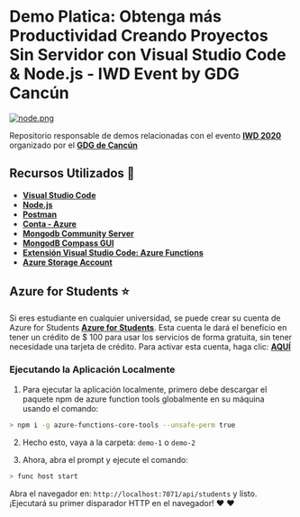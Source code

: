 # Demo Platica: Obtenga más Productividad Creando Proyectos Sin Servidor con Visual Studio Code & Node.js - IWD Event by GDG Cancún

[![node.png](https://i.postimg.cc/K86N5ZC5/node.png)](https://postimg.cc/bZRkyjyG)

Repositorio responsable de demos relacionadas con el evento **[IWD 2020](https://www.womentechmakers.com/iwd20)** organizado por el **[GDG de Cancún](http://gdgcancun.com/#/home)**

## Recursos Utilizados 🚀

* **[Visual Studio Code](https://code.visualstudio.com/?WT.mc_id=iwdevent-github-gllemos)**
* **[Node.js](https://nodejs.org/en/)**
* **[Postman](https://www.getpostman.com/)**
* **[Conta - Azure](https://azure.microsoft.com/es-es/?WT.mc_id=iwdevent-github-gllemos)**
* **[Mongodb Community Server](https://www.mongodb.com/download-center/community)**
* **[MongodB Compass GUI](https://www.mongodb.com/download-center/compass)**
* **[Extensión Visual Studio Code: Azure Functions](https://marketplace.visualstudio.com/items?itemName=ms-azuretools.vscode-azurefunctions&WT.mc_id=iwdevent-github-gllemos)**
* **[Azure Storage Account](https://azure.microsoft.com/pt-br/services/storage/?WT.mc_id=iwdevent-github-gllemos)**

## Azure for Students ⭐️

Si eres estudiante en cualquier universidad, se puede crear su cuenta de Azure for Students **[Azure for Students](https://azure.microsoft.com/es-es/free/students/?WT.mc_id=iwdevent-github-gllemos)**. Esta cuenta le dará el beneficio en tener un crédito de $ 100 para usar los servicios de forma gratuita, sin tener necesidade una tarjeta de crédito. Para activar esta cuenta, haga clic: **[AQUÍ](https://azure.microsoft.com/es-es/free/students/?WT.mc_id=iwdevent-github-gllemos)**

### Ejecutando la Aplicación Localmente

1) Para ejecutar la aplicación localmente, primero debe descargar el paquete npm de azure function tools globalmente en su máquina usando el comando:

```bash
> npm i -g azure-functions-core-tools --unsafe-perm true
```

2) Hecho esto, vaya a la carpeta: `demo-1` o `demo-2`

3) Ahora, abra el prompt y ejecute el comando:

```bash
> func host start
```

Abra el navegador en: `http://localhost:7071/api/students` y listo. ¡Ejecutará su primer disparador HTTP en el navegador! ❤️ ❤️

